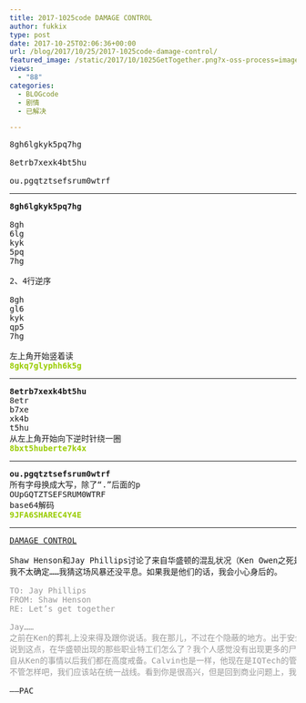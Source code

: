 ```yaml
---
title: 2017-1025code DAMAGE CONTROL
author: fukkix
type: post
date: 2017-10-25T02:06:36+00:00
url: /blog/2017/10/25/2017-1025code-damage-control/
featured_image: /static/2017/10/1025GetTogether.png?x-oss-process=image/resize,m_fill,w_700,h_220
views:
  - "88"
categories:
  - BLOGcode
  - 剧情
  - 已解决

---
```

<pre>8gh6lgkyk5pq7hg

8etrb7xexk4bt5hu

ou.pgqtztsefsrum0wtrf
<!--more--></pre>

* * *

<pre><strong>8gh6lgkyk5pq7hg
</strong>
8gh
6lg
kyk
5pq
7hg

2、4行逆序

8gh
gl6
kyk
qp5
7hg

左上角开始竖着读<strong>
<span style="color: #99cc00;">8gkq7glyphh6k5g</span></strong></pre>

* * *

<pre><strong>8etrb7xexk4bt5hu
</strong>8etr
b7xe
xk4b
t5hu
从左上角开始向下逆时针绕一圈<strong>
<span style="color: #99cc00;">8bxt5huberte7k4x</span></strong></pre>

* * *

<pre><strong>ou.pgqtztsefsrum0wtrf
</strong>所有字母换成大写，除了“.”后面的p
OUpGQTZTSEFSRUM0WTRF
base64解码<strong>
<span style="color: #99cc00;">9JFA6SHAREC4Y4E</span></strong></pre>

* * *

<pre><a href="http://investigate.ingress.com/2017/10/25/damage-control/">DAMAGE CONTROL
</a>
Shaw Henson和Jay Phillips讨论了来自华盛顿的混乱状况（Ken Owen之死是那场风暴的中心）。
我不太确定……我猜这场风暴还没平息。如果我是他们的话，我会小心身后的。

<span style="color: #999999;">TO: Jay Phillips</span>
<span style="color: #999999;">FROM: Shaw Henson</span>
<span style="color: #999999;">RE: Let’s get together</span>

<span style="color: #999999;">Jay……</span>
<span style="color: #999999;">之前在Ken的葬礼上没来得及跟你说话。我在那儿，不过在个隐蔽的地方。出于安全的原因。但我看见你了，你就在中间。真有勇气。</span>
<span style="color: #999999;">说到这点，在华盛顿出现的那些职业特工们怎么了？我个人感觉没有出现更多的尸体似乎有点奇怪。高兴归高兴，还是觉得奇怪。</span>
<span style="color: #999999;">自从Ken的事情以后我们都在高度戒备。Calvin也是一样，他现在是IQTech的管事了，但甚至都没露一面。我想他可能认为自己在马不停蹄地躲着，不过我听闻有传言说他被驱逐。你告诉我，究竟发生了什么……</span>
<span style="color: #999999;">不管怎样吧，我们应该站在统一战线。看到你是很高兴，但是回到商业问题上，我想知道Lorazon的事件到底有多糟，我们会怎样/应该怎样控制损失。</span>

——PAC</pre>
